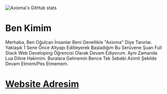 ![Axioma's GitHub stats](https://github-readme-stats.vercel.app/api?username=Axioma04&show_icons=true&theme=radical)


Ben Kimim
===================

 Merhaba, Ben Oğulcan İnsanlar Beni Genellikle "Axioma" Diye Tanırlar. Yaklaşık 1 Sene Önce Altyapı Editleyerek Başladığım Bu Serüvene Şuan Full Stack Web Developing Öğrencisi Olarak Devam Ediyorum. 
 Aynı Zamanda Lua Diline Hakimim.
 Buralara Gelmemin Bence Tek Sebebi Azimli Şekilde Devam Etmem/Pes Etmemem. 

# [Website Adresim](http://axiomadev.xyz)

